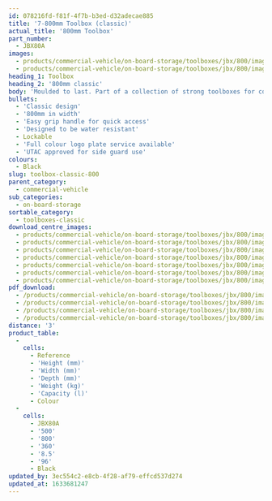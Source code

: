 ```yaml
---
id: 078216fd-f81f-4f7b-b3ed-d32adecae885
title: '7-800mm Toolbox (classic)'
actual_title: '800mm Toolbox'
part_number:
  - JBX80A
images:
  - products/commercial-vehicle/on-board-storage/toolboxes/jbx/800/images-lr/Product_Image_776x776_(518x518_focus_area)-JBX80_01.jpg
  - products/commercial-vehicle/on-board-storage/toolboxes/jbx/800/images-lr/Product_Image_776x776_(518x518_focus_area)-JBX80_02.jpg
heading_1: Toolbox
heading_2: '800mm classic'
body: 'Moulded to last. Part of a collection of strong toolboxes for commercial vehicles, featuring our classic design.'
bullets:
  - 'Classic design'
  - '800mm in width'
  - 'Easy grip handle for quick access'
  - 'Designed to be water resistant'
  - Lockable
  - 'Full colour logo plate service available'
  - 'UTAC approved for side guard use'
colours:
  - Black
slug: toolbox-classic-800
parent_category:
  - commercial-vehicle
sub_categories:
  - on-board-storage
sortable_category:
  - toolboxes-classic
download_centre_images:
  - products/commercial-vehicle/on-board-storage/toolboxes/jbx/800/images-hr/JBX80_001.jpg
  - products/commercial-vehicle/on-board-storage/toolboxes/jbx/800/images-hr/JBX80_002.jpg
  - products/commercial-vehicle/on-board-storage/toolboxes/jbx/800/images-hr/JBX80_003.jpg
  - products/commercial-vehicle/on-board-storage/toolboxes/jbx/800/images-hr/JBX80_004.jpg
  - products/commercial-vehicle/on-board-storage/toolboxes/jbx/800/images-hr/JBX80_005.jpg
  - products/commercial-vehicle/on-board-storage/toolboxes/jbx/800/images-hr/JBX80_03.jpg
  - products/commercial-vehicle/on-board-storage/toolboxes/jbx/800/images-hr/JBX80_04.JPG
pdf_download:
  - /products/commercial-vehicle/on-board-storage/toolboxes/jbx/800/images-hr/JBX80_01.jpg
  - /products/commercial-vehicle/on-board-storage/toolboxes/jbx/800/images-hr/JBX80_02.jpg
  - /products/commercial-vehicle/on-board-storage/toolboxes/jbx/800/images-hr/JBX80_03.jpg
  - /products/commercial-vehicle/on-board-storage/toolboxes/jbx/800/images-hr/JBX80_04.jpg
distance: '3'
product_table:
  -
    cells:
      - Reference
      - 'Height (mm)'
      - 'Width (mm)'
      - 'Depth (mm)'
      - 'Weight (kg)'
      - 'Capacity (l)'
      - Colour
  -
    cells:
      - JBX80A
      - '500'
      - '800'
      - '360'
      - '8.5'
      - '96'
      - Black
updated_by: 3ec554c2-e8cb-4f28-af79-effcd537d274
updated_at: 1633681247
---
```

